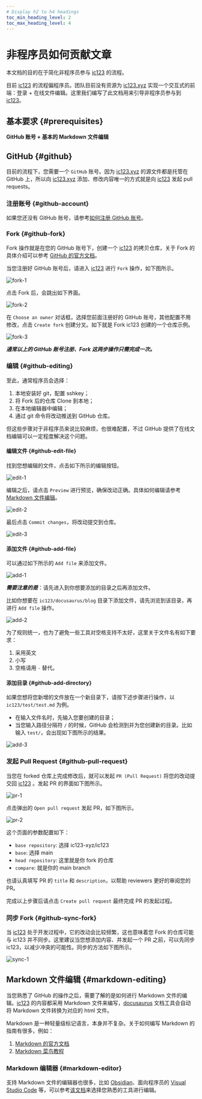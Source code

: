 ```yaml
---
# Display h2 to h4 headings
toc_min_heading_level: 2
toc_max_heading_level: 4
---
```


# 非程序员如何贡献文章

本文档的目的在于简化非程序员参与 [ic123](https://github.com/ic123-xyz/ic123) 的流程。

目前 [ic123](https://github.com/ic123-xyz/ic123) 的流程偏程序员。团队目前没有资源为 [ic123.xyz](https://ic123.xyz/) 实现一个交互式的前端：登录 + 在线文件编辑。这里我们编写了此文档用来引导非程序员参与到 [ic123](https://github.com/ic123-xyz/ic123)。

## 基本要求 {#prerequisites}

**GitHub 账号 + 基本的 Markdown 文件编辑**

## GitHub {#github}

目前的流程下，您需要一个 `GitHub` 账号。因为 [ic123.xyz](https://ic123.xyz/) 的源文件都是托管在 GitHub 上，所以向 [ic123.xyz](https://ic123.xyz/) 添加、修改内容唯一的方式就是向 [ic123](https://github.com/ic123-xyz/ic123) 发起 pull requests。 

### 注册账号 {#github-account}

如果您还没有 GitHub 账号，请参考[如何注册 GitHub 账号](https://docs.github.com/en/get-started/signing-up-for-github/signing-up-for-a-new-github-account)。

### Fork {#github-fork}

Fork 操作就是在您的 GitHub 账号下，创建一个 [ic123](https://github.com/ic123-xyz/ic123) 的拷贝仓库，关于 Fork 的具体介绍可以参考 [GitHub 的官方文档](https://docs.github.com/en/pull-requests/collaborating-with-pull-requests/working-with-forks/about-forks)。

当您注册好 GitHub 账号后，请进入 [ic123](https://github.com/ic123-xyz/ic123) 进行 `Fork` 操作，如下图所示。

![fork-1](./img/contribute-fork-1.png)

点击 Fork 后，会跳出如下界面。

![fork-2](./img/contribute-fork-2.png)

在 `Choose an owner` 对话框，选择您前面注册好的 GitHub 账号，其他配置不用修改，点击 `Create fork` 创建分叉。如下就是 Fork ic123 创建的一个仓库示例。

![fork-3](./img/contribute-fork-3.png)


***通常以上的 GitHub 账号注册、Fork 这两步操作只需完成一次。***

### 编辑 {#github-editing}

至此，通常程序员会选择：
1. 本地安装好 git，配置 sshkey；
2. 将 Fork 后的仓库 Clone 到本地；
3. 在本地编辑器中编辑；
4. 通过 git 命令将改动推送到 GitHub 仓库。

但这些步骤对于非程序员来说比较麻烦，也很难配置，不过 GitHub 提供了在线文档编辑可以一定程度解决这个问题。

#### 编辑文件 {#github-edit-file}

找到您想编辑的文件，点击如下所示的编辑按钮。

![edit-1](./img/contribute-edit-1.png)

编辑之后，请点击 `Preview` 进行预览，确保改动正确。具体如何编辑请参考 [Markdown 文件编辑](#markdown-editing)。

![edit-2](./img/contribute-edit-2.png)

最后点击 `Commit changes`，将改动提交到仓库。

![edit-3](./img/contribute-edit-3.png)

#### 添加文件 {#github-add-file}

可以通过如下所示的 `Add file` 来添加文件。

![add-1](./img/contribute-add-1.png)

***需要注意的是***：请先进入到你想要添加的目录之后再添加文件。

比如你想要在 `ic123/docusaurus/blog` 目录下添加文件，请先浏览到该目录，再进行 `Add file` 操作。

![add-2](./img/contribute-add-2.png)

为了规则统一，也为了避免一些工具对空格支持不太好，这里关于文件名有如下要求：
1. 采用英文
2. 小写
3. 空格请用 `-` 替代。

#### 添加目录 {#github-add-directory}

如果您想将您新增的文件放在一个新目录下，请按下述步骤进行操作，以 `ic123/test/test.md` 为例。

- 在输入文件名时，先输入您要创建的目录；
- 当您输入路径分隔符 `/` 的时候，GitHub 会检测到并为您创建新的目录。比如输入 `test/`，会出现如下图所示的结果。

![add-3](./img/contribute-add-3.png)

### 发起 Pull Request {#github-pull-request}

当您在 forked 仓库上完成修改后，就可以发起 `PR (Pull Request)` 将您的改动提交回 [ic123](https://github.com/ic123-xyz/ic123) 。发起 PR 的界面如下图所示。

![pr-1](./img/contribute-pr-1.png)

点击弹出的 `Open pull request` 发起 PR，如下图所示。

![pr-2](./img/contribute-pr-2.png)

这个页面的参数配置如下：
- `base repository`: 选择 ic123-xyz/ic123
- `base`: 选择 main
- `head repository`: 这里就是你 fork 的仓库
- `compare`: 就是你的 main branch

也请认真填写 PR 的 `title` 和 `description`，以帮助 reviewers 更好的审阅您的 PR。

完成以上步骤后请点击 `Create pull request` 最终完成 PR 的发起过程。

### 同步 Fork {#github-sync-fork}

当 [ic123](https://github.com/ic123-xyz/ic123) 处于开发过程中，它的改动会比较频繁，这也意味着您 Fork 的仓库可能与 ic123 并不同步。这里建议当您想添加内容、并发起一个 PR 之前，可以先同步 ic123，以减少冲突的可能性。同步的方法如下图所示。

![sync-1](./img/contribute-sync-1.png)

## Markdown 文件编辑 {#markdown-editing}

当您熟悉了 GitHub 的操作之后，需要了解的是如何进行 Markdown 文件的编辑。[ic123](https://github.com/ic123-xyz/ic123) 的内容都采用 Markdown 文件来编写，[docusaurus](https://docusaurus.io/) 文档工具会自动将 Markdown 文件转换为对应的 html 文件。

Markdown 是一种轻量级标记语言，本身并不复杂。关于如何编写 Markdown 的指南有很多，例如：
1. [Markdown 的官方文档](https://www.markdownguide.org/getting-started/)
2. [Markdown 菜鸟教程](https://www.runoob.com/markdown/md-tutorial.html)

### Markdown 编辑器 {#markdown-editor}
支持 Markdown 文件的编辑器也很多，比如 [Obsidian](https://obsidian.md/)、面向程序员的 [Visual Studio Code](https://code.visualstudio.com/) 等，可以参考[该文档](https://www.markdownguide.org/getting-started/#notes)来选择您熟悉的工具进行编辑。
